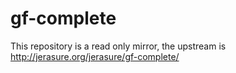 # gf-complete
This repository is a read only mirror, the upstream is http://jerasure.org/jerasure/gf-complete/
